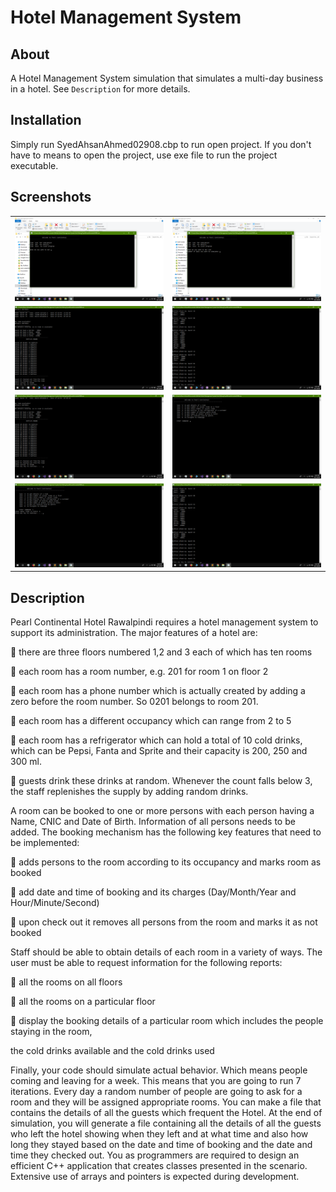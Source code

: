 # Hotel Management System

## About

A Hotel Management System simulation that simulates a multi-day business in a hotel. See <code>Description</code> for more details.

## Installation

Simply run SyedAhsanAhmed02908.cbp to run open project. If you don't have to means to open the project, use exe file to run the project executable.

## Screenshots

<table>
  <tbody>
    <tr>
      <!-- Video 1 -->
      <td align="center">
          <img width="390" alt="FamiChat" src="/screenshots/Screenshot%20(697).png">
          <br>
      </td>
      <!-- Video 2 -->
      <td align="center">
          <img width="390" alt="FamiChat" src="/screenshots/Screenshot%20(705).png">
          <br>
      </td>
    </tr>    <tr>
      <!-- Video 1 -->
      <td align="center">
          <img width="390" alt="FamiChat" src="/screenshots/Screenshot%20(706).png">
          <br>
      </td>
      <!-- Video 2 -->
      <td align="center">
          <img width="390" alt="FamiChat" src="/screenshots/Screenshot%20(711).png">
          <br>
      </td>
    </tr>    <tr>
      <!-- Video 1 -->
      <td align="center">
          <img width="390" alt="FamiChat" src="/screenshots/Screenshot%20(708).png">
          <br>
      </td>
      <!-- Video 2 -->
      <td align="center">
          <img width="390" alt="FamiChat" src="/screenshots/Screenshot%20(709).png">
          <br>
      </td>
    </tr>    <tr>
      <!-- Video 1 -->
      <td align="center">
          <img width="390" alt="FamiChat" src="/screenshots/Screenshot%20(710).png">
          <br>
      </td>
      <!-- Video 2 -->
      <td align="center">
          <img width="390" alt="FamiChat" src="/screenshots/Screenshot%20(711).png">
          <br>
      </td>
    </tr>
  </tbody>
</table>

## Description
Pearl Continental Hotel Rawalpindi requires a hotel management system to support its administration.
The major features of a hotel are:

 there are three floors numbered 1,2 and 3 each of which has ten rooms

 each room has a room number, e.g. 201 for room 1 on floor 2

 each room has a phone number which is actually created by adding a zero before the room
number. So 0201 belongs to room 201.

 each room has a different occupancy which can range from 2 to 5

 each room has a refrigerator which can hold a total of 10 cold drinks, which can be Pepsi, Fanta
and Sprite and their capacity is 200, 250 and 300 ml.

 guests drink these drinks at random. Whenever the count falls below 3, the staff replenishes the
supply by adding random drinks.

A room can be booked to one or more persons with each person having a Name, CNIC and Date of Birth.
Information of all persons needs to be added. The booking mechanism has the following key features
that need to be implemented:

 adds persons to the room according to its occupancy and marks room as booked

 add date and time of booking and its charges (Day/Month/Year and Hour/Minute/Second)

 upon check out it removes all persons from the room and marks it as not booked

Staff should be able to obtain details of each room in a variety of ways. The user must be able to request
information for the following reports:

 all the rooms on all floors

 all the rooms on a particular floor

 display the booking details of a particular room which includes the people staying in the room,

the cold drinks available and the cold drinks used

Finally, your code should simulate actual behavior. Which means people coming and leaving for a week.
This means that you are going to run 7 iterations. Every day a random number of people are going to ask
for a room and they will be assigned appropriate rooms. You can make a file that contains the details of
all the guests which frequent the Hotel. At the end of simulation, you will generate a file containing all
the details of all the guests who left the hotel showing when they left and at what time and also how
long they stayed based on the date and time of booking and the date and time they checked out.
You as programmers are required to design an efficient C++ application that creates classes presented in
the scenario. Extensive use of arrays and pointers is expected during development.
